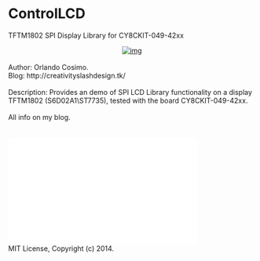 ControlLCD
==========

TFTM1802 SPI Display Library for CY8CKIT-049-42xx

<div style="text-align: center;">
<a href="http://3.bp.blogspot.com/-NKO-7JuCFo4/U_nTT84kACI/AAAAAAAAEHA/nCHZ5gU6J5Y/s1600/cover.jpg">
<img alt="img" src="http://3.bp.blogspot.com/-NKO-7JuCFo4/U_nTT84kACI/AAAAAAAAEHA/nCHZ5gU6J5Y/s1600/cover.jpg">
</a>
</div>
<br>
Author: Orlando Cosimo.<br>
Blog: http://creativityslashdesign.tk/
<br>
<br>
Description:
Provides an demo of SPI LCD Library functionality on a display TFTM1802 (S6D02A1\ST7735), tested with the board CY8CKIT-049-42xx.
<br>
<br>
All info on my blog.
<br>
<br>
<br>
<iframe allowfullscreen="" frameborder="0" height="217" src="//www.youtube.com/embed/BZXqcnUJl3U" width="385"></iframe>
</div>
<br>
MIT License, Copyright (c) 2014.
